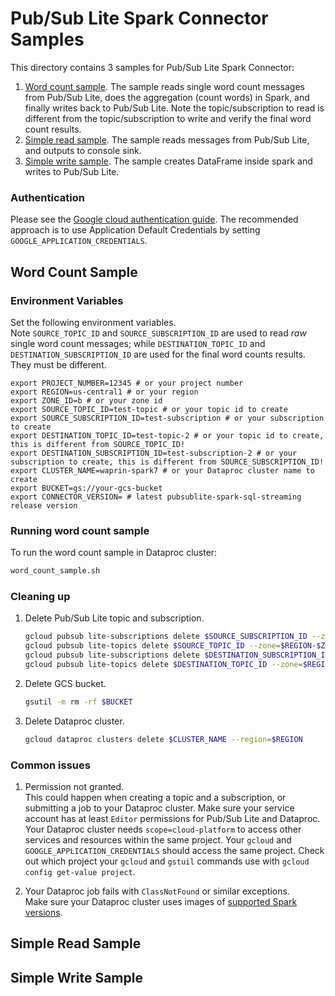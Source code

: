 # Pub/Sub Lite Spark Connector Samples

This directory contains 3 samples for Pub/Sub Lite Spark Connector:
1. [Word count sample](#word-count-sample). The sample reads single word count messages from Pub/Sub Lite,
   does the aggregation (count words) in Spark, and finally writes back to Pub/Sub Lite. 
   Note the topic/subscription to read is different from the topic/subscription to write 
   and verify the final word count results.
2. [Simple read sample](#simple-read-sample). The sample reads messages from Pub/Sub Lite, and outputs to console sink.
3. [Simple write sample](#simple-write-sample). The sample creates DataFrame inside spark and writes to Pub/Sub Lite.

### Authentication

Please see the [Google cloud authentication guide](https://cloud.google.com/docs/authentication/). 
The recommended approach is to use Application Default Credentials by setting `GOOGLE_APPLICATION_CREDENTIALS`.

## Word Count Sample

### Environment Variables
Set the following environment variables. <br>
Note `SOURCE_TOPIC_ID` and `SOURCE_SUBSCRIPTION_ID` are used to read _raw_ single word count messages; 
while `DESTINATION_TOPIC_ID` and `DESTINATION_SUBSCRIPTION_ID` are used for the final word counts results. They must 
be different.
```
export PROJECT_NUMBER=12345 # or your project number
export REGION=us-central1 # or your region
export ZONE_ID=b # or your zone id
export SOURCE_TOPIC_ID=test-topic # or your topic id to create
export SOURCE_SUBSCRIPTION_ID=test-subscription # or your subscription to create
export DESTINATION_TOPIC_ID=test-topic-2 # or your topic id to create, this is different from SOURCE_TOPIC_ID!
export DESTINATION_SUBSCRIPTION_ID=test-subscription-2 # or your subscription to create, this is different from SOURCE_SUBSCRIPTION_ID!
export CLUSTER_NAME=waprin-spark7 # or your Dataproc cluster name to create
export BUCKET=gs://your-gcs-bucket
export CONNECTOR_VERSION= # latest pubsublite-spark-sql-streaming release version
```

### Running word count sample

To run the word count sample in Dataproc cluster:
```sh
word_count_sample.sh
```

### Cleaning up
1. Delete Pub/Sub Lite topic and subscription.
   ```sh
   gcloud pubsub lite-subscriptions delete $SOURCE_SUBSCRIPTION_ID --zone=$REGION-$ZONE_ID
   gcloud pubsub lite-topics delete $SOURCE_TOPIC_ID --zone=$REGION-$ZONE_ID
   gcloud pubsub lite-subscriptions delete $DESTINATION_SUBSCRIPTION_ID --zone=$REGION-$ZONE_ID
   gcloud pubsub lite-topics delete $DESTINATION_TOPIC_ID --zone=$REGION-$ZONE_ID
   ```
2. Delete GCS bucket.
   ```sh
   gsutil -m rm -rf $BUCKET
   ```
3. Delete Dataproc cluster.
   ```sh
   gcloud dataproc clusters delete $CLUSTER_NAME --region=$REGION
   ```

### Common issues
1. Permission not granted. <br>
   This could happen when creating a topic and a subscription, or submitting a job to your Dataproc cluster.
   Make sure your service account has at least `Editor` permissions for Pub/Sub Lite and Dataproc. 
   Your Dataproc cluster needs `scope=cloud-platform` to access other services and resources within the same project.
   Your `gcloud` and `GOOGLE_APPLICATION_CREDENTIALS` should access the same project. Check out which project your `gcloud` and `gstuil` commands use with `gcloud config get-value project`.

2. Your Dataproc job fails with `ClassNotFound` or similar exceptions. <br>
   Make sure your Dataproc cluster uses images of [supported Spark versions](https://github.com/googleapis/java-pubsublite-spark#compatibility). 

## Simple Read Sample






## Simple Write Sample